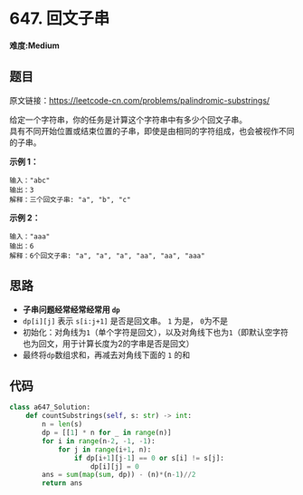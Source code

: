 # 647. 回文子串
**难度:Medium**
## 题目
原文链接：https://leetcode-cn.com/problems/palindromic-substrings/

给定一个字符串，你的任务是计算这个字符串中有多少个回文子串。  
具有不同开始位置或结束位置的子串，即使是由相同的字符组成，也会被视作不同的子串。

**示例 1：**
```
输入："abc"
输出：3
解释：三个回文子串: "a", "b", "c"
```
**示例 2：**
```
输入："aaa"
输出：6
解释：6个回文子串: "a", "a", "a", "aa", "aa", "aaa"
```

## 思路
* **子串问题经常经常经常用 `dp`**
* `dp[i][j]` 表示 `s[i:j+1]` 是否是回文串。 `1` 为是， `0`为不是
* 初始化：对角线为`1`（单个字符是回文），以及对角线下也为`1`（即默认空字符也为回文，用于计算长度为2的字串是否是回文）
* 最终将`dp`数组求和，再减去对角线下面的 `1` 的和

## 代码
```python
class a647_Solution:
    def countSubstrings(self, s: str) -> int:
        n = len(s)
        dp = [[1] * n for _ in range(n)]
        for i in range(n-2, -1, -1):
            for j in range(i+1, n):
                if dp[i+1][j-1] == 0 or s[i] != s[j]:
                    dp[i][j] = 0
        ans = sum(map(sum, dp)) - (n)*(n-1)//2
        return ans
```
